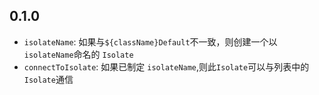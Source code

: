 ## 0.1.0

* `isolateName`: 如果与`${className}Default`不一致，则创建一个以`isolateName`命名的 `Isolate`
* `connectToIsolate`: 如果已制定 `isolateName`,则此`Isolate`可以与列表中的`Isolate`通信

